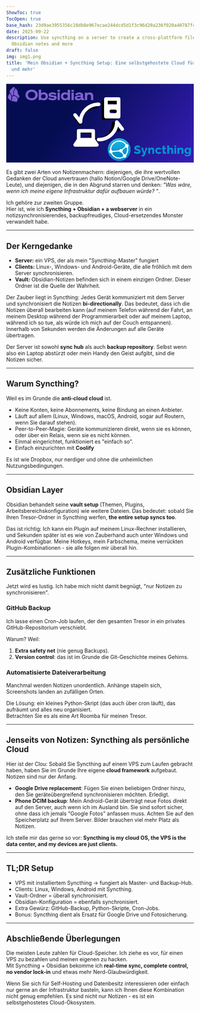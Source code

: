 ```yaml
---
ShowToc: true
TocOpen: true
base_hash: 23d9ae3955356c28db8e967ecae244dcd5d1f3c96d20a236f020a40787fc22e4
date: 2025-09-22
description: Use syncthing on a server to create a cross-plattform file exchange for
  Obsidian notes and more
draft: false
img: img1.png
title: 'Mein Obsidian + Syncthing Setup: Eine selbstgehostete Cloud für Notizen, Backups
  und mehr'
---
```


![header-image](img1.png)
  

Es gibt zwei Arten von Notizenmachern: diejenigen, die ihre wertvollen Gedanken der Cloud anvertrauen (hallo Notion/Google Drive/OneNote-Leute), und diejenigen, die in den Abgrund starren und denken: *"Was wäre, wenn ich meine eigene Infrastruktur dafür aufbauen würde? "*.

Ich gehöre zur zweiten Gruppe.  
Hier ist, wie ich **Syncthing + Obsidian + a webserver** in ein notizsynchronisierendes, backupfreudiges, Cloud-ersetzendes Monster verwandelt habe.  

---

## Der Kerngedanke

- **Server:** ein VPS, der als mein "Syncthing-Master" fungiert
- **Clients:** Linux-, Windows- und Android-Geräte, die alle fröhlich mit dem Server synchronisieren.  
- **Vault:** Obsidian-Notizen befinden sich in einem einzigen Ordner. Dieser Ordner ist die Quelle der Wahrheit.  

Der Zauber liegt in Syncthing: Jedes Gerät kommuniziert mit dem Server und synchronisiert die Notizen **bi-directionally**. Das bedeutet, dass ich die Notizen überall bearbeiten kann (auf meinem Telefon während der Fahrt, an meinem Desktop während der Programmierarbeit oder auf meinem Laptop, während ich so tue, als würde ich mich auf der Couch entspannen). Innerhalb von Sekunden werden die Änderungen auf alle Geräte übertragen.  

Der Server ist sowohl **sync hub** als auch **backup repository**. Selbst wenn also ein Laptop abstürzt oder mein Handy den Geist aufgibt, sind die Notizen sicher.  

---

## Warum Syncthing?  

Weil es im Grunde die **anti-cloud cloud** ist.

- Keine Konten, keine Abonnements, keine Bindung an einen Anbieter.  
- Läuft auf allem (Linux, Windows, macOS, Android, sogar auf Routern, wenn Sie darauf stehen).  
- Peer-to-Peer-Magie: Geräte kommunizieren direkt, wenn sie es können, oder über ein Relais, wenn sie es nicht können.  
- Einmal eingerichtet, funktioniert es "einfach so".  
- Einfach einzurichten mit **Coolify**

Es ist wie Dropbox, nur nerdiger und ohne die unheimlichen Nutzungsbedingungen.  

---

## Obsidian Layer

Obsidian behandelt seine **vault setup** (Themen, Plugins, Arbeitsbereichskonfiguration) wie weitere Dateien. Das bedeutet: sobald Sie Ihren Tresor-Ordner in Syncthing werfen, **the entire setup syncs too**.

Das ist richtig: Ich kann ein Plugin auf meinem Linux-Rechner installieren, und Sekunden später ist es wie von Zauberhand auch unter Windows und Android verfügbar. Meine Hotkeys, mein Farbschema, meine verrückten Plugin-Kombinationen - sie alle folgen mir überall hin.  

---

## Zusätzliche Funktionen

Jetzt wird es lustig. Ich habe mich nicht damit begnügt, "nur Notizen zu synchronisieren".  

### GitHub Backup

Ich lasse einen Cron-Job laufen, der den gesamten Tresor in ein privates GitHub-Repositorium verschiebt.  

Warum? Weil:  
1. **Extra safety net** (nie genug Backups).  
2. **Version control**: das ist im Grunde die Git-Geschichte meines Gehirns.  

### Automatisierte Dateiverarbeitung

Manchmal werden Notizen unordentlich. Anhänge stapeln sich, Screenshots landen an zufälligen Orten.  

Die Lösung: ein kleines Python-Skript (das auch über cron läuft), das aufräumt und alles neu organisiert.  
Betrachten Sie es als eine Art Roomba für meinen Tresor.  

---

## Jenseits von Notizen: Syncthing als persönliche Cloud

Hier ist der Clou: Sobald Sie Syncthing auf einem VPS zum Laufen gebracht haben, haben Sie im Grunde Ihre eigene **cloud framework** aufgebaut. Notizen sind nur der Anfang.  

- **Google Drive replacement**: Fügen Sie einen beliebigen Ordner hinzu, den Sie geräteübergreifend synchronisieren möchten. Erledigt.  
- **Phone DCIM backup**: Mein Android-Gerät überträgt neue Fotos direkt auf den Server, auch wenn ich im Ausland bin. Sie sind sofort sicher, ohne dass ich jemals "Google Fotos" anfassen muss.
  Achten Sie auf den Speicherplatz auf Ihrem Server. Bilder brauchen viel mehr Platz als Notizen.

Ich stelle mir das gerne so vor: **Syncthing is my cloud OS, the VPS is the data center, and my devices are just clients.**

---

## TL;DR Setup

- VPS mit installiertem Syncthing → fungiert als Master- und Backup-Hub.  
- Clients: Linux, Windows, Android mit Syncthing.  
- Vault-Ordner = überall synchronisiert.  
- Obsidian-Konfiguration = ebenfalls synchronisiert.  
- Extra Gewürz: GitHub-Backup, Python-Skripte, Cron-Jobs.  
- Bonus: Syncthing dient als Ersatz für Google Drive und Fotosicherung.  

---

## Abschließende Überlegungen

Die meisten Leute zahlen für Cloud-Speicher. Ich ziehe es vor, für einen VPS zu bezahlen und meinen eigenen zu hacken.  
Mit Syncthing + Obsidian bekomme ich **real-time sync, complete control, no vendor lock-in** und etwas mehr Nerd-Glaubwürdigkeit.  

Wenn Sie sich für Self-Hosting und Datenbesitz interessieren oder einfach nur gerne an der Infrastruktur basteln, kann ich Ihnen diese Kombination nicht genug empfehlen. Es sind nicht nur Notizen - es ist ein selbstgehostetes Cloud-Ökosystem.